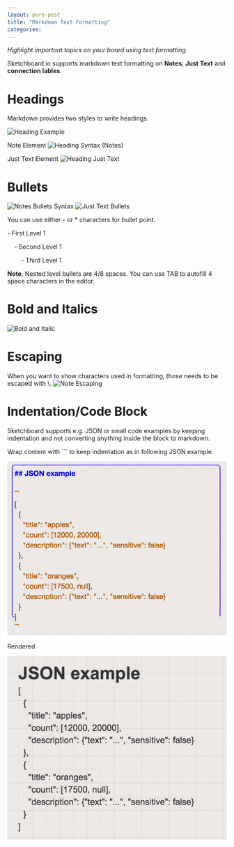 ```yaml
---
layout: pure-post
title: "Markdown Text Formatting"
categories: 
---
```


_Highlight important topics on your board using text formatting._

Sketchboard.io supports markdown text formatting on **Notes**, **Just Text** and **connection lables**.

Headings
========

Markdown provides two styles to write headings.

![Heading Example](/img/Setext-heading-example.png)

Note Element
![Heading Syntax (Notes)](/img/note-heading-markdown.png)

Just Text Element
![Heading Just Text](/img/just-text-heading.png)

Bullets
=======

![Notes Bullets Syntax](/img/note-bullets-markdown2.png)
![Just Text Bullets](/img/just-text-bullets.png)

You can use either - or * characters for bullet point.

\- First Level 1

&nbsp;&nbsp;&nbsp;&nbsp;- Second Level 1

&nbsp;&nbsp;&nbsp;&nbsp;&nbsp;&nbsp;&nbsp;&nbsp;- Third Level 1

__Note__, Nested level bullets are 4/8 spaces. You can use
TAB to autofill 4 space characters in the editor.

Bold and Italics
================

![Bold and Italic](/img/note-bold-italic.png)

Escaping
========
When you want to show characters used in formatting, those needs to be
escaped with \\.
![Note Escaping](/img/note-escaping.png)


Indentation/Code Block
======================

Sketchboard supports e.g. JSON or small code examples by keeping indentation
and not converting anything inside the block to markdown.

Wrap content with \`\`\` to keep indentation as in following JSON example.

![Bold and Italic](/help/images/help-json-code-block.png)

Rendered

![Bold and Italic](/help/images/help-json-example.png)

